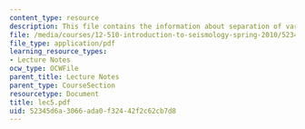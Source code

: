 ```yaml
---
content_type: resource
description: This file contains the information about separation of variables.
file: /media/courses/12-510-introduction-to-seismology-spring-2010/52345d6a3066ada0f32442f2c62cb7d8_lec5.pdf
file_type: application/pdf
learning_resource_types:
- Lecture Notes
ocw_type: OCWFile
parent_title: Lecture Notes
parent_type: CourseSection
resourcetype: Document
title: lec5.pdf
uid: 52345d6a-3066-ada0-f324-42f2c62cb7d8
---
```

